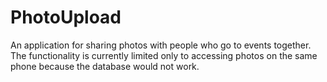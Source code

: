 # PhotoUpload
An application for sharing photos with people who go to events together. The functionality is currently limited only to accessing photos on the same phone because the database would not work.
